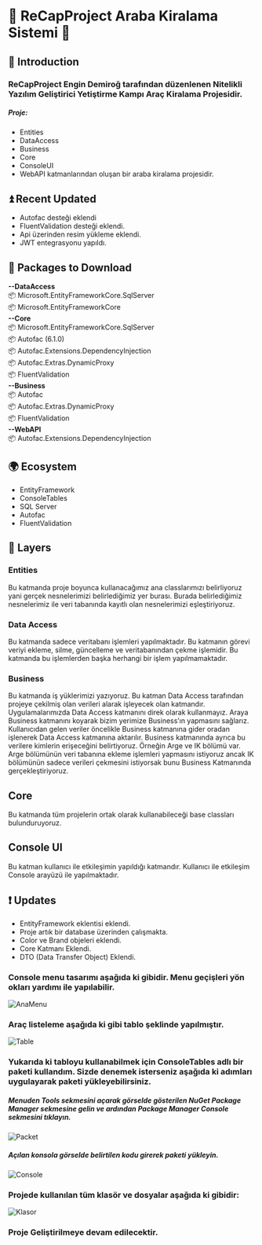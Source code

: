 # :car: ReCapProject Araba Kiralama Sistemi :car:

## :gem: Introduction

### ReCapProject Engin Demiroğ tarafından düzenlenen Nitelikli Yazılım Geliştirici Yetiştirme Kampı Araç Kiralama Projesidir.

##### Proje:

  * Entities 
  * DataAccess 
  * Business 
  * Core
  * ConsoleUI
  * WebAPI
  katmanlarından oluşan bir araba kiralama projesidir.

## :arrow_double_up: Recent Updated

 * Autofac desteği eklendi
 * FluentValidation desteği eklendi.
 * Api üzerinden resim yükleme eklendi.
 * JWT entegrasyonu yapıldı.

## :arrow_down_small: Packages to Download

**--DataAccess** <br>
     📦 Microsoft.EntityFrameworkCore.SqlServer<br>
     📦 Microsoft.EntityFrameworkCore<br>
**--Core**<br>
     📦 Microsoft.EntityFrameworkCore.SqlServer<br>
     📦 Autofac (6.1.0)<br>
     📦 Autofac.Extensions.DependencyInjection<br>
     📦 Autofac.Extras.DynamicProxy<br>
     📦 FluentValidation<br>
**--Business**<br>
     📦 Autofac<br>
     📦 Autofac.Extras.DynamicProxy<br>
     📦 FluentValidation<br>
**--WebAPI**<br>
     📦 Autofac.Extensions.DependencyInjection<br>

## :earth_africa: Ecosystem
 * EntityFramework
 * ConsoleTables
 * SQL Server
 * Autofac
 * FluentValidation

## :construction_worker: Layers

### Entities

Bu katmanda proje boyunca kullanacağımız ana classlarımızı belirliyoruz yani gerçek nesnelerimizi belirlediğimiz yer burası. Burada belirlediğimiz nesnelerimiz ile veri tabanında kayıtlı olan nesnelerimizi eşleştiriyoruz. 

### Data Access

Bu katmanda sadece veritabanı işlemleri yapılmaktadır. Bu katmanın görevi veriyi ekleme, silme, güncelleme ve veritabanından çekme işlemidir. Bu katmanda bu işlemlerden başka herhangi bir işlem yapılmamaktadır.

### Business

Bu katmanda iş yüklerimizi yazıyoruz. Bu katman Data Access tarafından projeye çekilmiş olan verileri alarak işleyecek olan katmandır. Uygulamalarımızda Data Access katmanını direk olarak kullanmayız. Araya Business katmanını koyarak bizim yerimize Business’ın yapmasını sağlarız. Kullanıcıdan gelen veriler öncelikle Business katmanına gider oradan işlenerek Data Access katmanına aktarılır. Business katmanında ayrıca bu verilere kimlerin erişeceğini belirtiyoruz. Örneğin Arge ve IK bölümü var. Arge bölümünün veri tabanına ekleme işlemleri yapmasını istiyoruz ancak IK bölümünün sadece verileri çekmesini istiyorsak bunu Business Katmanında gerçekleştiriyoruz.

## Core

Bu katmanda tüm projelerin ortak olarak kullanabileceği base classları bulunduruyoruz.

## Console UI

Bu katman kullanıcı ile  etkileşimin yapıldığı katmandır. Kullanıcı ile etkileşim Console arayüzü ile yapılmaktadır.

## :exclamation: Updates
 * EntityFramework eklentisi eklendi.
 * Proje artık bir database üzerinden çalışmakta.
 * Color ve Brand objeleri eklendi.
 * Core Katmanı Eklendi.
 * DTO (Data Transfer Object) Eklendi.
 
### Console menu tasarımı aşağıda ki gibidir. Menu geçişleri yön okları yardımı ile yapılabilir.

![AnaMenu](https://user-images.githubusercontent.com/71039908/107114171-03413700-6875-11eb-8362-3f1078a77a81.PNG)

### Araç listeleme aşağıda ki gibi tablo şeklinde yapılmıştır.

![Table](https://user-images.githubusercontent.com/71039908/107200979-77144880-6a09-11eb-9cfa-340d2247b506.PNG)

### Yukarıda ki tabloyu kullanabilmek için ConsoleTables adlı bir paketi kullandım. Sizde denemek isterseniz aşağıda ki adımları uygulayarak paketi yükleyebilirsiniz.

   ##### Menuden Tools sekmesini açarak görselde gösterilen NuGet Package Manager sekmesine gelin ve ardından Package Manager Console sekmesini tıklayın.
   
    
![Packet](https://user-images.githubusercontent.com/71039908/106589742-696c4800-655d-11eb-9290-1d2012357f02.PNG)

   ##### Açılan konsola görselde belirtilen kodu girerek paketi yükleyin.
    
![Console](https://user-images.githubusercontent.com/71039908/106589782-75580a00-655d-11eb-8c48-b98b1bcf607e.PNG)

### Projede kullanılan tüm klasör ve dosyalar aşağıda ki gibidir:

![Klasor](https://user-images.githubusercontent.com/71039908/107201072-8e533600-6a09-11eb-9961-ef4638ef7f13.PNG)


### Proje Geliştirilmeye devam edilecektir.

